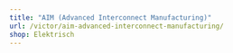 ```yaml
---
title: "AIM (Advanced Interconnect Manufacturing)"
url: /victor/aim-advanced-interconnect-manufacturing/
shop: Elektrisch
---
```

